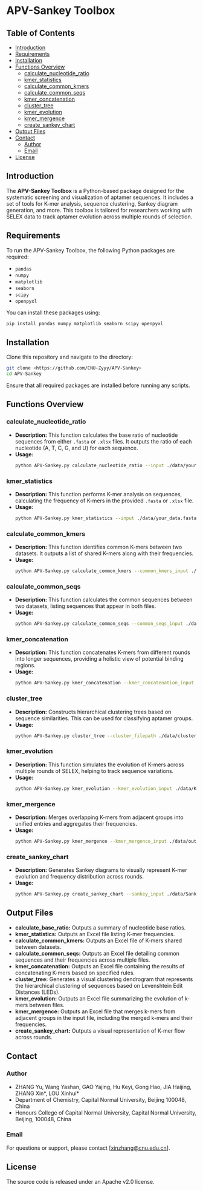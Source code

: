 
# APV-Sankey Toolbox

## Table of Contents
- [Introduction](#introduction)
- [Requirements](#requirements)
- [Installation](#installation)
- [Functions Overview](#functions-overview)
  - [calculate_nucleotide_ratio](#calculate_nucleotide_ratio)
  - [kmer_statistics](#kmer_statistics)
  - [calculate_common_kmers](#calculate_common_kmers)
  - [calculate_common_seqs](#calculate_common_seqs)
  - [kmer_concatenation](#kmer_concatenation)
  - [cluster_tree](#cluster_tree)
  - [kmer_evolution](#kmer_evolution)
  - [kmer_mergence](#kmer_mergence)
  - [create_sankey_chart](#create_sankey_chart)
- [Output Files](#output-files)
- [Contact](#contact)
  - [Author](#Author)
  - [Email](#Email)
- [License](#license)



## Introduction
The **APV-Sankey Toolbox** is a Python-based package designed for the systematic screening and visualization of aptamer sequences. It includes a set of tools for K-mer analysis, sequence clustering, Sankey diagram generation, and more. This toolbox is tailored for researchers working with SELEX data to track aptamer evolution across multiple rounds of selection.


## Requirements
To run the APV-Sankey Toolbox, the following Python packages are required:
- `pandas`
- `numpy`
- `matplotlib`
- `seaborn`
- `scipy`
- `openpyxl`

You can install these packages using:
```bash
pip install pandas numpy matplotlib seaborn scipy openpyxl
```


## Installation
Clone this repository and navigate to the directory:
```bash
git clone <https://github.com/CNU-Zyyy/APV-Sankey>
cd APV-Sankey
```

Ensure that all required packages are installed before running any scripts.


## Functions Overview

### calculate_nucleotide_ratio
- **Description:** This function calculates the base ratio of nucleotide sequences from either `.fasta` or `.xlsx` files. It outputs the ratio of each nucleotide (A, T, C, G, and U) for each sequence.
- **Usage:**
  ```bash
  python APV-Sankey.py calculate_nucleotide_ratio --input ./data/your_data.fasta
  ```

### kmer_statistics
- **Description:** This function performs K-mer analysis on sequences, calculating the frequency of K-mers in the provided `.fasta` or `.xlsx` file.
- **Usage:**
  ```bash
  python APV-Sankey.py kmer_statistics --input ./data/your_data.fasta --output ./results/kmer_statistics.xlsx
  ```

### calculate_common_kmers
- **Description:** This function identifies common K-mers between two datasets. It outputs a list of shared K-mers along with their frequencies.
- **Usage:**
  ```bash
  python APV-Sankey.py calculate_common_kmers --common_kmers_input ./data/Kmer_data1.xlsx ./data/Kmer_data2.xlsx --common_kmers_output ./results/calculate_common_kmers.xlsx
  ```

### calculate_common_seqs
- **Description:** This function calculates the common sequences between two datasets, listing sequences that appear in both files.
- **Usage:**
  ```bash
  python APV-Sankey.py calculate_common_seqs --common_seqs_input ./data/your_data1.xlsx ./data/your_data2.xlsx --common_seqs_output ./results/calculate_common_seqs.xlsx
  ```

### kmer_concatenation
- **Description:** This function concatenates K-mers from different rounds into longer sequences, providing a holistic view of potential binding regions.
- **Usage:**
  ```bash
  python APV-Sankey.py kmer_concatenation --kmer_concatenation_input ./data/Kmer_data.xlsx --kmer_concatenation_output ./results/kmer_concatenation.xlsx
  ```

### cluster_tree
- **Description:** Constructs hierarchical clustering trees based on sequence similarities. This can be used for classifying aptamer groups.
- **Usage:**
  ```bash
  python APV-Sankey.py cluster_tree --cluster_filepath ./data/cluster_data.xlsx
  ```

### kmer_evolution
- **Description:** This function simulates the evolution of K-mers across multiple rounds of SELEX, helping to track sequence variations.
- **Usage:**
  ```bash
  python APV-Sankey.py kmer_evolution --kmer_evolution_input ./data/Kmer_data1.xlsx ./data/Kmer_data2.xlsx --kmer_evolution_output ./results/kmer_evolution.xlsx
  ```

### kmer_mergence
- **Description:** Merges overlapping K-mers from adjacent groups into unified entries and aggregates their frequencies.
- **Usage:**
  ```bash
  python APV-Sankey.py kmer_mergence --kmer_mergence_input ./data/outputs/kmer_evolution.xlsx --kmer_mergence_output ./results/kmer_mergence.xlsx
  ```

### create_sankey_chart
- **Description:** Generates Sankey diagrams to visually represent K-mer evolution and frequency distribution across rounds.
- **Usage:**
  ```bash
  python APV-Sankey.py create_sankey_chart --sankey_input ./data/Sankey.xlsx
  ```


## Output Files
- **calculate_base_ratio:** Outputs a summary of nucleotide base ratios.
- **kmer_statistics:** Outputs an Excel file listing K-mer frequencies.
- **calculate_common_kmers:** Outputs an Excel file of K-mers shared between datasets.
- **calculate_common_seqs:** Outputs an Excel file detailing common sequences and their frequencies across multiple files.
- **kmer_concatenation:** Outputs an Excel file containing the results of concatenating K-mers based on specified rules.
- **cluster_tree:** Generates a visual clustering dendrogram that represents the hierarchical clustering of sequences based on Levenshtein Edit Distances (LEDs).
- **kmer_evolution:** Outputs an Excel file summarizing the evolution of k-mers between files.
- **kmer_mergence:** Outputs an Excel file that merges k-mers from adjacent groups in the input file, including the merged k-mers and their frequencies.
- **create_sankey_chart:** Outputs a visual representation of K-mer flow across rounds.


## Contact

### Author
* ZHANG Yu, Wang Yashan, GAO Yajing, Hu Keyi, Gong Hao, JIA Haijing, ZHANG Xin*, LOU Xinhui*
* Department of Chemistry, Capital Normal University, Beijing 100048, China
* Honours College of Capital Normal University, Capital Normal University, Beijing, 100048, China

### Email
For questions or support, please contact [xinzhang@cnu.edu.cn].


## License
The source code is released under an Apache v2.0 license.
